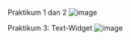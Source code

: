 Praktikum 1 dan 2
![image](https://user-images.githubusercontent.com/64391578/187228012-fee00ae8-1393-49ea-bccf-7b4f559703a5.png)

Praktikum 3: Text-Widget
![image](https://user-images.githubusercontent.com/64391578/187234407-958eac61-17fc-4d8e-9003-5117e5b2141f.png)
